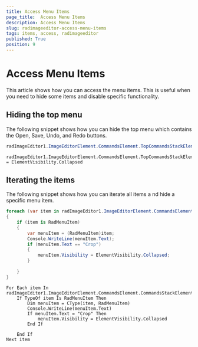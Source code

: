 ```yaml
---
title: Access Menu Items
page_title:  Access Menu Items
description: Access Menu Items
slug: radimageeditor-access-menu-items
tags: items, access, radimageeditor
published: True
position: 9
---
```


# Access Menu Items

This article shows how you can access the menu items. This is useful when you need to hide some items and disable specific functionality.

## Hiding the top menu 

The following snippet shows how you can hide the top menu which contains the Open, Save, Undo, and Redo buttons.

````C#
radImageEditor1.ImageEditorElement.CommandsElement.TopCommandsStackElement.Visibility = ElementVisibility.Collapsed;
````
````VB.NET
radImageEditor1.ImageEditorElement.CommandsElement.TopCommandsStackElement.Visibility = ElementVisibility.Collapsed
````


## Iterating the items 

The following snippet shows how you can iterate all items a nd hide a specific menu item. 


````C#
foreach (var item in radImageEditor1.ImageEditorElement.CommandsElement.CommandsStackElement.Children)
{
    if (item is RadMenuItem)
    {
        var menuItem = (RadMenuItem)item;
        Console.WriteLine(menuItem.Text);
        if (menuItem.Text == "Crop")
        {
            menuItem.Visibility = ElementVisibility.Collapsed;
        }
      
    }
}

````
````VB.NET
For Each item In radImageEditor1.ImageEditorElement.CommandsElement.CommandsStackElement.Children
	If TypeOf item Is RadMenuItem Then
		Dim menuItem = CType(item, RadMenuItem)
		Console.WriteLine(menuItem.Text)
		If menuItem.Text = "Crop" Then
			menuItem.Visibility = ElementVisibility.Collapsed
		End If

	End If
Next item

````

